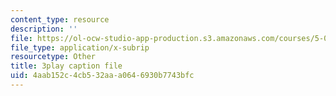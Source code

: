 ```yaml
---
content_type: resource
description: ''
file: https://ol-ocw-studio-app-production.s3.amazonaws.com/courses/5-08j-biological-chemistry-ii-spring-2016/4aab152c4cb532aaa0646930b7743bfc_w4nmIfPJe9E.srt
file_type: application/x-subrip
resourcetype: Other
title: 3play caption file
uid: 4aab152c-4cb5-32aa-a064-6930b7743bfc
---
```

